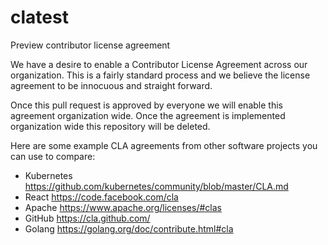 # clatest
Preview contributor license agreement

We have a desire to enable a Contributor License Agreement across our organization.  This is a fairly standard process and we believe the license agreement to be innocuous and straight forward.

Once this pull request is approved by everyone we will enable this agreement organization wide.  Once the agreement is implemented organization wide this repository will be deleted.

Here are some example CLA agreements from other software projects you can use to compare:

 - Kubernetes https://github.com/kubernetes/community/blob/master/CLA.md
 - React https://code.facebook.com/cla
 - Apache https://www.apache.org/licenses/#clas
 - GitHub https://cla.github.com/
 - Golang https://golang.org/doc/contribute.html#cla